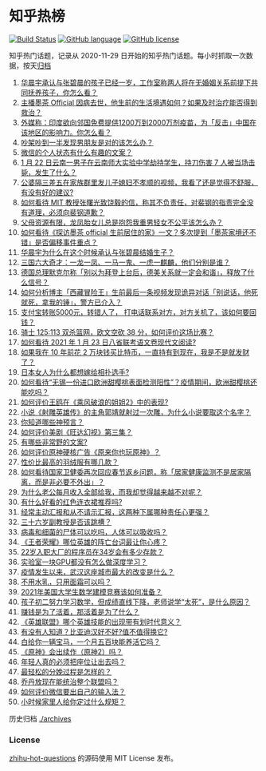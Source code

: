 # 知乎热榜
[![Build Status](https://github.com/ToWeLong/zhihu-hot-questions/workflows/CI/badge.svg)](https://github.com/ToWeLong/zhihu-hot-questions/actions)
[![GitHub language](https://img.shields.io/badge/language-golang-orange.svg)](https://golang.org/)
[![GitHub license](https://img.shields.io/github/license/ToWeLong/zhihu-hot-questions)](https://github.com/ToWeLong/zhihu-hot-questions/blob/main/LICENSE)

知乎热门话题，记录从 2020-11-29 日开始的知乎热门话题。每小时抓取一次数据，按天[归档](./archives)

<!-- BEGIN -->

1. [华晨宇承认与张碧晨的孩子已经一岁，工作室称两人将在无婚姻关系前提下共同抚养孩子，你怎么看？](https://www.zhihu.com/question/440533019)
1. [主播墨茶 Official 因病去世，他生前的生活境遇如何？如果及时治疗能否得到救治？](https://www.zhihu.com/question/440488455)
1. [外媒称：印度欲向邻国免费提供1200万到2000万剂疫苗，为「反击」中国在该地区的影响力。你怎么看？](https://www.zhihu.com/question/440644762)
1. [吵架吵到一半发现男朋友是对的该怎么办？](https://www.zhihu.com/question/422596620)
1. [微信的个人状态有什么有趣的文案？](https://www.zhihu.com/question/440514246)
1. [1 月 22 日云南一男子在云南师大实验中学劫持学生，持刀伤害 7 人被当场击毙，发生了什么？](https://www.zhihu.com/question/440668867)
1. [公婆隔三差五在家族群里发儿子媳妇不孝顺的视频，我看了还是觉得不舒服，有没有好的建议?](https://www.zhihu.com/question/440440260)
1. [如何看待 MIT 教授张曙光致饶毅的信，称其不负责任，对裴钢的指责完全没有道理，必须向裴钢道歉？](https://www.zhihu.com/question/440634424)
1. [父母资源有限，龙凤胎女儿总是抱怨我重男轻女不公平该怎么办？](https://www.zhihu.com/question/417785073)
1. [如何看待《探访墨茶 official 生前居住的家》一文？多次提到「墨茶家境还不错」是否偏移事件重点？](https://www.zhihu.com/question/440725655)
1. [华晨宇为什么在这个时候承认与张碧晨结婚生子？](https://www.zhihu.com/question/440655743)
1. [三国六大奇才：一龙一凤、一马一鬼、一虎一麒麟，他们分别是谁？](https://www.zhihu.com/question/440017706)
1. [德国总理默克尔称「别以为拜登上台后，德美关系就一定会和谐」，释放了什么信号？](https://www.zhihu.com/question/440650417)
1. [如何分析博主「西藏冒险王」生前最后一条视频发现诡异对话「别说话，他死就死，拿我的锤」，警方已介入？](https://www.zhihu.com/question/440226087)
1. [支付宝转账5000元，转错人了， 打电话联系对方，对方关机了，该如何要回钱？](https://www.zhihu.com/question/351571558)
1. [骑士 125:113 双杀篮网，欧文空砍 38 分，如何评价这场比赛？](https://www.zhihu.com/question/440736450)
1. [如何看待 2021 年 1 月 23 日八省联考语文卷现代文阅读?](https://www.zhihu.com/question/440754542)
1. [如果我在 10 年前花 2 万块钱买比特币，一直持有到现在，我是不是就发财了？](https://www.zhihu.com/question/439136003)
1. [日本女人为什么都想嫁给相扑选手?](https://www.zhihu.com/question/352910962)
1. [如何看待“无锡一份进口欧洲甜樱桃表面检测阳性”？疫情期间，欧洲甜樱桃还能吃吗？](https://www.zhihu.com/question/440652915)
1. [如何评价王鸥在《乘风破浪的姐姐2》中的表现?](https://www.zhihu.com/question/440631567)
1. [小说《射雕英雄传》的主角郭靖就射过一次雕，为什么小说要取这个名字？](https://www.zhihu.com/question/440235365)
1. [你知道哪些神预言？](https://www.zhihu.com/question/48944599)
1. [如何评价美剧《旺达幻视》第三集？](https://www.zhihu.com/question/440654669)
1. [有哪些非常野的文案?](https://www.zhihu.com/question/440236283)
1. [如何评价原神硬核广告《原来你也玩原神》？](https://www.zhihu.com/question/440684314)
1. [性价比最高的羽绒服有哪几款？](https://www.zhihu.com/question/21938429)
1. [如何看待国家卫健委再次回应春节返乡问题，称「居家健康监测不是居家隔离，而是非必要不外出」？](https://www.zhihu.com/question/440769081)
1. [为什么老公每月收入全部给我，而我却觉得越来越不对呢？](https://www.zhihu.com/question/434293862)
1. [有什么好看的红色连衣裙推荐吗?](https://www.zhihu.com/question/305567605)
1. [经常主动汇报和从不请示汇报，这两种下属哪种责任心更强？](https://www.zhihu.com/question/437347222)
1. [三十六岁副教授是否该跳槽？](https://www.zhihu.com/question/440257592)
1. [病毒和细菌的尸体可以吃吗，人体可以吸收吗？](https://www.zhihu.com/question/439649684)
1. [《王者荣耀》哪位英雄的阵亡台词最让你心疼？](https://www.zhihu.com/question/422796196)
1. [22岁入职大厂的程序员在34岁会有多少存款？](https://www.zhihu.com/question/436336543)
1. [实验室一块GPU都没有怎么做深度学习？](https://www.zhihu.com/question/299434830)
1. [疫情发生以来，武汉这座城市最大的改变是什么？](https://www.zhihu.com/question/439360789)
1. [不用水乳，只用面霜可以吗？](https://www.zhihu.com/question/65889927)
1. [2021年美国大学生数学建模竞赛该如何准备？](https://www.zhihu.com/question/433455038)
1. [孩子初二努力学习数学，但成绩直线下降，老师说学“太死”，是什么原因？](https://www.zhihu.com/question/440361057)
1. [赚钱是为了活着，那活着是为了什么？](https://www.zhihu.com/question/434831702)
1. [《英雄联盟》哪个英雄技能的出现带有划时代意义？](https://www.zhihu.com/question/434778527)
1. [有没有人知道？比亚迪汉好不好?值不值得换它?](https://www.zhihu.com/question/435893244)
1. [白给你一辆宝马，一个月五百块能养活它吗？](https://www.zhihu.com/question/439328886)
1. [《原神》会出续作（原神2）吗？](https://www.zhihu.com/question/440135693)
1. [年轻人真的必须把座位让出去吗？](https://www.zhihu.com/question/438820272)
1. [最轻松的分娩过程是怎样的？](https://www.zhihu.com/question/433909831)
1. [乔丹放现在能统治整个联盟吗？](https://www.zhihu.com/question/437147240)
1. [如何评价微信要出自己的输入法？](https://www.zhihu.com/question/440186064)
1. [小时候家里人给你定过什么规矩？](https://www.zhihu.com/question/440454178)

<!-- END -->

历史归档 [./archives](./archives)


### License
[zhihu-hot-questions](https://github.com/towelong/zhihu-hot-questions) 的源码使用 MIT License 发布。